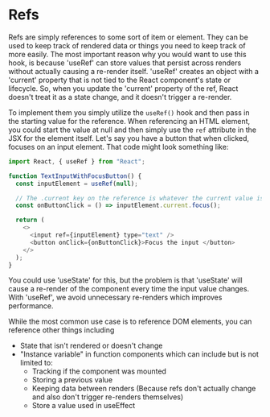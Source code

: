 # Refs

Refs are simply references to some sort of item or element. They can be used to keep track of rendered data or things you need to keep track of more easily. The most important reason why you would want to use this hook, is because 'useRef' can store values that persist across renders without actually causing a re-render itself. 'useRef' creates an object with a 'current' property that is not tied to the React component's state or lifecycle. So, when you update the 'current' property of the ref, React doesn't treat it as a state change, and it doesn't trigger a re-render.

To implement them you simply utilize the `useRef()` hook and then pass in the starting value for the reference. When referencing an HTML element, you could start the value at null and then simply use the `ref` attribute in the JSX for the element itself. Let's say you have a button that when clicked, focuses on an input element. That code might look something like:

```javascript
import React, { useRef } from "React";

function TextInputWithFocusButton() {
  const inputElement = useRef(null);

  // The .current key on the reference is whatever the current value is. In this case it would be the element we used the ref attribute on
  const onButtonClick = () => inputElement.current.focus();

  return (
    <>
      <input ref={inputElement} type="text" />
      <button onClick={onButtonClick}>Focus the input </button>
    </>
  );
}
```
You could use 'useState' for this, but the problem is that 'useState' will cause a re-render of the component every time the input value changes. With 'useRef', we avoid unnecessary re-renders which improves performance.

While the most common use case is to reference DOM elements, you can reference other things including

- State that isn't rendered or doesn't change
- "Instance variable" in function components which can include but is not limited to:
  - Tracking if the component was mounted
  - Storing a previous value
  - Keeping data between renders (Because refs don't actually change and also don't trigger re-renders themselves)
  - Store a value used in useEffect